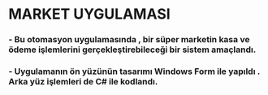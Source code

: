 <h1>MARKET UYGULAMASI</h1>
<h3> - Bu otomasyon uygulamasında , bir süper marketin kasa ve ödeme işlemlerini gerçekleştirebileceği bir sistem amaçlandı.</h3>
<h3> - Uygulamanın ön yüzünün tasarımı Windows Form ile yapıldı . Arka yüz işlemleri de C# ile kodlandı.</h3>

